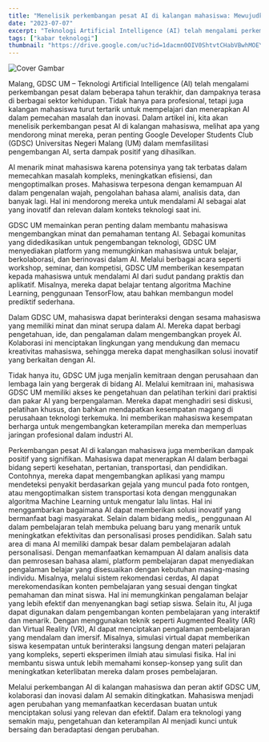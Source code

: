 ```yaml
---
title: "Menelisik perkembangan pesat AI di kalangan mahasiswa: Mewujudkan Inovasi dan Kolaborasi"
date: "2023-07-07"
excerpt: "Teknologi Artificial Intelligence (AI) telah mengalami perkembangan pesat dalam beberapa tahun terakhir, dan dampaknya terasa di berbagai sektor kehidupan. Tidak hanya para profesional, tetapi juga kalangan mahasiswa turut tertarik untuk mempelajari dan menerapkan AI dalam pemecahan masalah dan inovasi."
tags: ["kabar teknologi"]
thumbnail: "https://drive.google.com/uc?id=1dacmn0OIV0ShtvtCHabVBwhMOEYLkWIx"
---
```

![Cover Gambar](https://drive.google.com/uc?id=1dacmn0OIV0ShtvtCHabVBwhMOEYLkWIx)

Malang, GDSC UM – Teknologi Artificial Intelligence (AI) telah mengalami perkembangan pesat dalam beberapa tahun terakhir, dan dampaknya terasa di berbagai sektor kehidupan. Tidak hanya para profesional, tetapi juga kalangan mahasiswa turut tertarik untuk mempelajari dan menerapkan AI dalam pemecahan masalah dan inovasi. Dalam artikel ini, kita akan menelisik perkembangan pesat AI di kalangan mahasiswa, melihat apa yang mendorong minat mereka, peran penting Google Developer Students Club (GDSC) Universitas Negeri Malang (UM) dalam memfasilitasi pengembangan AI, serta dampak positif yang dihasilkan.

AI menarik minat mahasiswa karena potensinya yang tak terbatas dalam memecahkan masalah kompleks, meningkatkan efisiensi, dan mengoptimalkan proses. Mahasiswa terpesona dengan kemampuan AI dalam pengenalan wajah, pengolahan bahasa alami, analisis data, dan banyak lagi. Hal ini mendorong mereka untuk mendalami AI sebagai alat yang inovatif dan relevan dalam konteks teknologi saat ini.

GDSC UM memainkan peran penting dalam membantu mahasiswa mengembangkan minat dan pemahaman tentang AI. Sebagai komunitas yang didedikasikan untuk pengembangan teknologi, GDSC UM menyediakan platform yang memungkinkan mahasiswa untuk belajar, berkolaborasi, dan berinovasi dalam AI. Melalui berbagai acara seperti workshop, seminar, dan kompetisi, GDSC UM memberikan kesempatan kepada mahasiswa untuk mendalami AI dari sudut pandang praktis dan aplikatif. Misalnya, mereka dapat belajar tentang algoritma Machine Learning, penggunaan TensorFlow, atau bahkan membangun model prediktif sederhana.

Dalam GDSC UM, mahasiswa dapat berinteraksi dengan sesama mahasiswa yang memiliki minat dan minat serupa dalam AI. Mereka dapat berbagi pengetahuan, ide, dan pengalaman dalam mengembangkan proyek AI. Kolaborasi ini menciptakan lingkungan yang mendukung dan memacu kreativitas mahasiswa, sehingga mereka dapat menghasilkan solusi inovatif yang berkaitan dengan AI.

Tidak hanya itu, GDSC UM juga menjalin kemitraan dengan perusahaan dan lembaga lain yang bergerak di bidang AI. Melalui kemitraan ini, mahasiswa GDSC UM memiliki akses ke pengetahuan dan pelatihan terkini dari praktisi dan pakar AI yang berpengalaman. Mereka dapat menghadiri sesi diskusi, pelatihan khusus, dan bahkan mendapatkan kesempatan magang di perusahaan teknologi terkemuka. Ini memberikan mahasiswa kesempatan berharga untuk mengembangkan keterampilan mereka dan memperluas jaringan profesional dalam industri AI.

Perkembangan pesat AI di kalangan mahasiswa juga memberikan dampak positif yang signifikan. Mahasiswa dapat menerapkan AI dalam berbagai bidang seperti kesehatan, pertanian, transportasi, dan pendidikan. Contohnya, mereka dapat mengembangkan aplikasi yang mampu mendeteksi penyakit berdasarkan gejala yang muncul pada foto rontgen, atau mengoptimalkan sistem transportasi kota dengan menggunakan algoritma Machine Learning untuk mengatur lalu lintas. Hal ini menggambarkan bagaimana AI dapat memberikan solusi inovatif yang bermanfaat bagi masyarakat. 
Selain dalam bidang medis,, penggunaan AI dalam pembelajaran telah membuka peluang baru yang menarik untuk meningkatkan efektivitas dan personalisasi proses pendidikan. Salah satu area di mana AI memiliki dampak besar dalam pembelajaran adalah personalisasi. Dengan memanfaatkan kemampuan AI dalam analisis data dan pemrosesan bahasa alami, platform pembelajaran dapat menyediakan pengalaman belajar yang disesuaikan dengan kebutuhan masing-masing individu. Misalnya, melalui sistem rekomendasi cerdas, AI dapat merekomendasikan konten pembelajaran yang sesuai dengan tingkat pemahaman dan minat siswa. Hal ini memungkinkan pengalaman belajar yang lebih efektif dan menyenangkan bagi setiap siswa. 
Selain itu, AI juga dapat digunakan dalam pengembangan konten pembelajaran yang interaktif dan menarik. Dengan menggunakan teknik seperti Augmented Reality (AR) dan Virtual Reality (VR), AI dapat menciptakan pengalaman pembelajaran yang mendalam dan imersif. Misalnya, simulasi virtual dapat memberikan siswa kesempatan untuk berinteraksi langsung dengan materi pelajaran yang kompleks, seperti eksperimen ilmiah atau simulasi fisika. Hal ini membantu siswa untuk lebih memahami konsep-konsep yang sulit dan meningkatkan keterlibatan mereka dalam proses pembelajaran.

Melalui perkembangan AI di kalangan mahasiswa dan peran aktif GDSC UM, kolaborasi dan inovasi dalam AI semakin ditingkatkan. Mahasiswa menjadi agen perubahan yang memanfaatkan kecerdasan buatan untuk menciptakan solusi yang relevan dan efektif. Dalam era teknologi yang semakin maju, pengetahuan dan keterampilan AI menjadi kunci untuk bersaing dan beradaptasi dengan perubahan.
